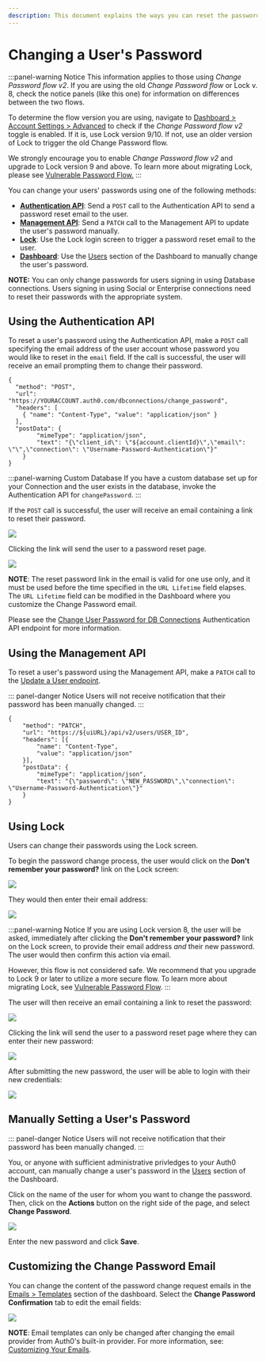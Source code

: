 ```yaml
---
description: This document explains the ways you can reset the passwords for users of your Auth0 clients.
---
```


# Changing a User's Password

:::panel-warning Notice
This information applies to those using *Change Password flow v2*. If you are using the old *Change Password flow* or Lock v. 8, check the notice panels (like this one) for information on differences between the two flows.

To determine the flow version you are using, navigate to [Dashboard > Account Settings > Advanced](${uiURL}/#/account/advanced) to check if the *Change Password flow v2* toggle is enabled. If it is, use Lock version 9/10. If not, use an older version of Lock to trigger the old Change Password flow.

We strongly encourage you to enable *Change Password flow v2* and upgrade to Lock version 9 and above. To learn more about migrating Lock, please see [Vulnerable Password Flow.](/migrations#vulnerable-password-flow)
:::


You can change your users' passwords using one of the following methods:
+ [**Authentication API**](#using-the-authentication-api): Send a `POST` call to the Authentication API to send a password reset email to the user.
+ [**Management API**](#using-the-management-api): Send a `PATCH` call to the Management API to update the user's password manually.
+ [**Lock**](#using-lock): Use the Lock login screen to trigger a password reset email to the user.
+ [**Dashboard**](#manually-setting-a-user-s-password): Use the [Users](${uiURL}/#/users) section of the Dashboard to manually change the user's password.

**NOTE:** You can only change passwords for users signing in using Database connections. Users signing in using Social or Enterprise connections need to reset their passwords with the appropriate system.


## Using the Authentication API

To reset a user's password using the Authentication API, make a `POST` call specifying the email address of the user account whose password you would like to reset in the `email` field. If the call is successful, the user will receive an email prompting them to change their password.

```har
{
  "method": "POST",
  "url": "https://YOURACCOUNT.auth0.com/dbconnections/change_password",
  "headers": [
    { "name": "Content-Type", "value": "application/json" }
  ],
  "postData": {
		"mimeType": "application/json",
		"text": "{\"client_id\": \"${account.clientId}\",\"email\": \"\",\"connection\": \"Username-Password-Authentication\"}"
	}
}
```

:::panel-warning Custom Database
If you have a custom database set up for your Connection and the user exists in the database, invoke the Authentication API for `changePassword`.
:::

If the `POST` call is successful, the user will receive an email containing a link to reset their password.

![](/media/articles/connections/database/reset-password-email.png)

Clicking the link will send the user to a password reset page.

![](/media/articles/connections/database/reset-password.png)

**NOTE**: The reset password link in the email is valid for one use only, and it must be used before the time specified in the `URL Lifetime` field elapses. The `URL Lifetime` field can be modified in the Dashboard where you customize the Change Password email.

Please see the [Change User Password for DB Connections](/auth-api#!#post--dbconnections-change_password) Authentication API endpoint for more information.

## Using the Management API

To reset a user's password using the Management API, make a `PATCH` call to the [Update a User endpoint](/api/management/v2#!/Users/patch_users_by_id).

::: panel-danger Notice
Users will not receive notification that their password has been manually changed.
:::

```har
{
	"method": "PATCH",
	"url": "https://${uiURL}/api/v2/users/USER_ID",
	"headers": [{
		"name": "Content-Type",
		"value": "application/json"
	}],
	"postData": {
		"mimeType": "application/json",
		"text": "{\"password\": \"NEW_PASSWORD\",\"connection\": \"Username-Password-Authentication\"}"
	}
}
```

## Using Lock

Users can change their passwords using the Lock screen.

To begin the password change process, the user would click on the **Don't remember your password?** link on the Lock screen:

![](/media/articles/connections/database/lock_v9/lock_login_page.png)

They would then enter their email address:

![](/media/articles/connections/database/lock_v9/lock_request_reset.png)

:::panel-warning Notice
If you are using Lock version 8, the user will be asked, immediately after clicking the **Don't remember your password?** link on the Lock screen, to provide their email address *and* their new password. The user would then confirm this action via email.

However, this flow is not considered safe. We recommend that you upgrade to Lock 9 or later to utilize a more secure flow. To learn more about migrating Lock, see [Vulnerable Password Flow](/migrations#vulnerable-password-flow).
:::

The user will then receive an email containing a link to reset the password:

![](/media/articles/connections/database/lock_v9/lock_reset_pass_email.png)

Clicking the link will send the user to a password reset page where they can enter their new password:

![](/media/articles/connections/database/lock_v9/lock_set_new_pass.png)

After submitting the new password, the user will be able to login with their new credentials:

![](/media/articles/connections/database/lock_v9/lock_pass_changed.png)

## Manually Setting a User's Password

::: panel-danger Notice
Users will not receive notification that their password has been manually changed.
:::

You, or anyone with sufficient administrative privledges to your Auth0 account, can manually change a user's password in the [Users](${uiURL}/#/users) section of the Dashboard.

Click on the name of the user for whom you want to change the password. Then, click on the **Actions** button on the right side of the page, and select **Change Password**.

![](/media/articles/connections/database/manual-password-change.png)

Enter the new password and click **Save**.


## Customizing the Change Password Email

You can change the content of the password change request emails in the  [Emails > Templates](${uiURL}/#/emails) section of the dashboard. Select the **Change Password Confirmation** tab to edit the email fields:

![](/media/articles/connections/database/change-password-email.png)

**NOTE**: Email templates can only be changed after changing the email provider from Auth0's built-in provider. For more information, see: [Customizing Your Emails](/email/templates).
